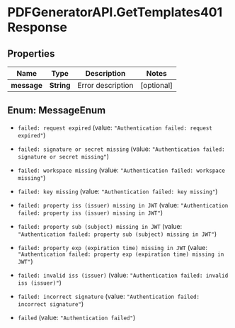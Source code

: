 # PDFGeneratorAPI.GetTemplates401Response

## Properties

Name | Type | Description | Notes
------------ | ------------- | ------------- | -------------
**message** | **String** | Error description | [optional] 



## Enum: MessageEnum


* `failed: request expired` (value: `"Authentication failed: request expired"`)

* `failed: signature or secret missing` (value: `"Authentication failed: signature or secret missing"`)

* `failed: workspace missing` (value: `"Authentication failed: workspace missing"`)

* `failed: key missing` (value: `"Authentication failed: key missing"`)

* `failed: property iss (issuer) missing in JWT` (value: `"Authentication failed: property iss (issuer) missing in JWT"`)

* `failed: property sub (subject) missing in JWT` (value: `"Authentication failed: property sub (subject) missing in JWT"`)

* `failed: property exp (expiration time) missing in JWT` (value: `"Authentication failed: property exp (expiration time) missing in JWT"`)

* `failed: invalid iss (issuer)` (value: `"Authentication failed: invalid iss (issuer)"`)

* `failed: incorrect signature` (value: `"Authentication failed: incorrect signature"`)

* `failed` (value: `"Authentication failed"`)




